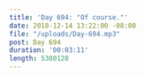 ```yaml
---
title: 'Day 694: "Of course."'
date: 2018-12-14 13:22:00 -08:00
file: "/uploads/Day-694.mp3"
post: Day 694
duration: '00:03:11'
length: 5380128
---
```


